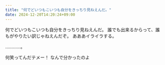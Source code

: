 ```yaml
---
title: "何でどいつもこいつも自分をきっちり見ねえんだ。"
date: 2024-12-20T14:20:24+09:00
---
```

何でどいつもこいつも自分をきっちり見ねえんだ。
誰でも出来るからって、誰もがやりたい訳じゃねえんだぞ。
あああイライラする。

…………。

何笑ってんだテメー！
なんで分かったのよ
